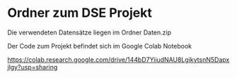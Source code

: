 # Ordner zum DSE Projekt
Die verwendeten Datensätze liegen im Ordner Daten.zip

Der Code zum Projekt befindet sich im Google Colab Notebook 

https://colab.research.google.com/drive/144bD7YiiudNAU8LgikytsnN5Dapxjlgy?usp=sharing
